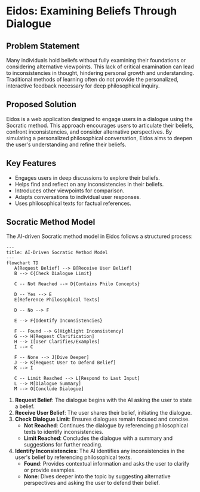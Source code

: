 # Eidos: Examining Beliefs Through Dialogue

## Problem Statement

Many individuals hold beliefs without fully examining their foundations or considering alternative viewpoints. This lack of critical examination can lead to inconsistencies in thought, hindering personal growth and understanding. Traditional methods of learning often do not provide the personalized, interactive feedback necessary for deep philosophical inquiry.

## Proposed Solution

Eidos is a web application designed to engage users in a dialogue using the Socratic method. This approach encourages users to articulate their beliefs, confront inconsistencies, and consider alternative perspectives. By simulating a personalized philosophical conversation, Eidos aims to deepen the user's understanding and refine their beliefs.

## Key Features

- Engages users in deep discussions to explore their beliefs.
- Helps find and reflect on any inconsistencies in their beliefs.
- Introduces other viewpoints for comparison.
- Adapts conversations to individual user responses.
- Uses philosophical texts for factual references.

## Socratic Method Model

The AI-driven Socratic method model in Eidos follows a structured process:

```mermaid
---
title: AI-Driven Socratic Method Model
---
flowchart TD
   A[Request Belief] --> B[Receive User Belief]
   B --> C{Check Dialogue Limit}

   C -- Not Reached --> D{Contains Philo Concepts}

   D -- Yes --> E
   E[Reference Philosophical Texts]

   D -- No --> F

   E --> F{Identify Inconsistencies}

   F -- Found --> G[Highlight Inconsistency]
   G --> H[Request Clarification]
   H --> I[User Clarifies/Examples]
   I --> C

   F -- None --> J[Dive Deeper]
   J --> K[Request User to Defend Belief]
   K --> I

   C -- Limit Reached --> L[Respond to Last Input]
   L --> M[Dialogue Summary]
   M --> O[Conclude Dialogue]
```

1. **Request Belief**: The dialogue begins with the AI asking the user to state a belief.
2. **Receive User Belief**: The user shares their belief, initiating the dialogue.
3. **Check Dialogue Limit**: Ensures dialogues remain focused and concise.
   - **Not Reached**: Continues the dialogue by referencing philosophical texts to identify inconsistencies.
   - **Limit Reached**: Concludes the dialogue with a summary and suggestions for further reading.
4. **Identify Inconsistencies**: The AI identifies any inconsistencies in the user's belief by referencing philosophical texts.
   - **Found**: Provides contextual information and asks the user to clarify or provide examples.
   - **None**: Dives deeper into the topic by suggesting alternative perspectives and asking the user to defend their belief.
